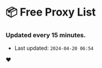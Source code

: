 # :package: Free Proxy List
### Updated every 15 minutes.

- Last updated: `2024-04-20 06:54`

:heart:
